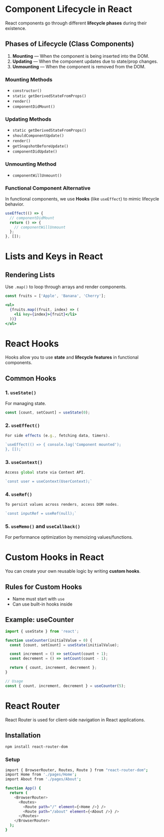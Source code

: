 # Component Lifecycle in React

React components go through different **lifecycle phases** during their existence.

##  Phases of Lifecycle (Class Components)

1. **Mounting** — When the component is being inserted into the DOM.
2. **Updating** — When the component updates due to state/prop changes.
3. **Unmounting** — When the component is removed from the DOM.

###  Mounting Methods

- `constructor()`
- `static getDerivedStateFromProps()`
- `render()`
- `componentDidMount()`

###  Updating Methods

- `static getDerivedStateFromProps()`
- `shouldComponentUpdate()`
- `render()`
- `getSnapshotBeforeUpdate()`
- `componentDidUpdate()`

###  Unmounting Method

- `componentWillUnmount()`

###  Functional Component Alternative

In functional components, we use **Hooks** (like `useEffect`) to mimic lifecycle behavior.

```jsx
useEffect(() => {
  // componentDidMount
  return () => {
    // componentWillUnmount
  };
}, []);
```
# Lists and Keys in React

##  Rendering Lists

Use `.map()` to loop through arrays and render components.

```jsx
const fruits = ['Apple', 'Banana', 'Cherry'];

<ul>
  {fruits.map((fruit, index) => (
    <li key={index}>{fruit}</li>
  ))}
</ul>
```
# React Hooks

Hooks allow you to use **state** and **lifecycle features** in functional components.

##  Common Hooks

### 1. `useState()`

For managing state.

```jsx
const [count, setCount] = useState(0);
```
### 2. `useEffect()`
```jsx
For side effects (e.g., fetching data, timers).

`useEffect(() => { console.log('Component mounted');
}, []);` 
```

### 3. `useContext()`
```jsx
Access global state via Context API.

`const user = useContext(UserContext);` 
```

### 4. `useRef()`
```jsx
To persist values across renders, access DOM nodes.

`const inputRef = useRef(null);` 
```

### 5. `useMemo()` and `useCallback()`

For performance optimization by memoizing values/functions.
# Custom Hooks in React

You can create your own reusable logic by writing **custom hooks**.

##  Rules for Custom Hooks

- Name must start with `use`
- Can use built-in hooks inside

##  Example: useCounter

```jsx
import { useState } from 'react';

function useCounter(initialValue = 0) {
  const [count, setCount] = useState(initialValue);

  const increment = () => setCount(count + 1);
  const decrement = () => setCount(count - 1);

  return { count, increment, decrement };
}

// Usage
const { count, increment, decrement } = useCounter(5);
```
# React Router

React Router is used for client-side navigation in React applications.

## Installation

```bash
npm install react-router-dom
```
### Setup
```bash
import { BrowserRouter, Routes, Route } from "react-router-dom";
import Home from './pages/Home';
import About from './pages/About';

function App() {
  return (
    <BrowserRouter>
      <Routes>
        <Route path="/" element={<Home />} />
        <Route path="/about" element={<About />} />
      </Routes>
    </BrowserRouter>
  );
}
```
